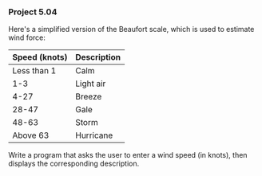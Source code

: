 ### Project 5.04
Here's a simplified version of the Beaufort scale, which is used to estimate
wind force:

| Speed (knots) | Description
| --- | --- |
| Less than 1 | Calm |
| 1-3 | Light air |
| 4-27 | Breeze |
| 28-47 | Gale |
| 48-63 | Storm |
| Above 63 | Hurricane |

Write a program that asks the user to enter a wind speed (in knots), then
displays the corresponding description.
